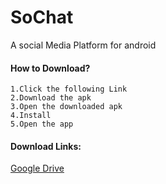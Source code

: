 # SoChat

A social Media Platform for android

#### How to Download?

    1.Click the following Link
    2.Download the apk
    3.Open the downloaded apk
    4.Install
    5.Open the app

#### Download Links:

[Google Drive](https://drive.google.com/drive/folders/1Aebj-EWocUYJ-wigxr0NSX1smKnXiWTH?usp=sharing)
